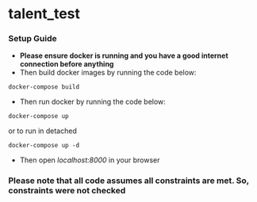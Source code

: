 # talent_test

### Setup Guide

- **Please ensure docker is running and you have a good internet connection before anything**
- Then build docker images by running the code below:

```
docker-compose build
```

- Then run docker by running the code below:

```
docker-compose up
```

or to run in detached

```
docker-compose up -d
```

- Then open _localhost:8000_ in your browser

### Please note that all code assumes all constraints are met. So, constraints were not checked
